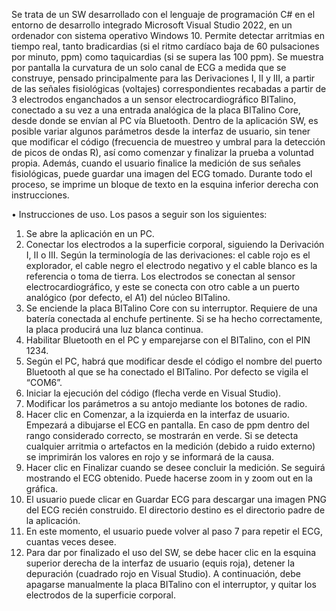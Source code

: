 Se trata de un SW desarrollado con el lenguaje de 
programación C# en el entorno de desarrollo integrado Microsoft Visual Studio 2022, en 
un ordenador con sistema operativo Windows 10. Permite detectar arritmias en tiempo 
real, tanto bradicardias (si el ritmo cardíaco baja de 60 pulsaciones por minuto, ppm) 
como taquicardias (si se supera las 100 ppm). Se muestra por pantalla la curvatura de 
un solo canal de ECG a medida que se construye, pensado principalmente para las 
Derivaciones I, II y III, a partir de las señales fisiológicas (voltajes) correspondientes 
recabadas a partir de 3 electrodos enganchados a un sensor electrocardiográfico 
BITalino, conectado a su vez a una entrada analógica de la placa BITalino Core, desde 
donde se envían al PC vía Bluetooth. Dentro de la aplicación SW, es posible variar 
algunos parámetros desde la interfaz de usuario, sin tener que modificar el código 
(frecuencia de muestreo y umbral para la detección de picos de ondas R), así como 
comenzar y finalizar la prueba a voluntad propia. Además, cuando el usuario finalice la 
medición de sus señales fisiológicas, puede guardar una imagen del ECG tomado. 
Durante todo el proceso, se imprime un bloque de texto en la esquina inferior derecha 
con instrucciones. 

• Instrucciones de uso. Los pasos a seguir son los siguientes: 
1. Se abre la aplicación en un PC. 
2. Conectar los electrodos a la superficie corporal, siguiendo la Derivación I, II o III. 
Según la terminología de las derivaciones: el cable rojo es el explorador, el cable 
negro el electrodo negativo y el cable blanco es la referencia o toma de tierra. 
Los electrodos se conectan al sensor electrocardiográfico, y este se conecta con 
otro cable a un puerto analógico (por defecto, el A1) del núcleo BITalino. 
3. Se enciende la placa BITalino Core con su interruptor. Requiere de una batería 
conectada al enchufe pertinente. Si se ha hecho correctamente, la placa 
producirá una luz blanca continua. 
4. Habilitar Bluetooth en el PC y emparejarse con el BITalino, con el PIN 1234. 
5. Según el PC, habrá que modificar desde el código el nombre del puerto 
Bluetooth al que se ha conectado el BITalino. Por defecto se vigila el “COM6”. 
6. Iniciar la ejecución del código (flecha verde en Visual Studio). 
7. Modificar los parámetros a su antojo mediante los botones de radio. 
8. Hacer clic en Comenzar, a la izquierda en la interfaz de usuario. Empezará a 
dibujarse el ECG en pantalla. En caso de ppm dentro del rango considerado 
correcto, se mostrarán en verde. Si se detecta cualquier arritmia o artefactos en 
la medición (debido a ruido externo) se imprimirán los valores en rojo y se 
informará de la causa. 
9. Hacer clic en Finalizar cuando se desee concluir la medición. Se seguirá 
mostrando el ECG obtenido. Puede hacerse zoom in y zoom out en la gráfica. 
10. El usuario puede clicar en Guardar ECG para descargar una imagen PNG del ECG 
recién construido. El directorio destino es el directorio padre de la aplicación. 
11. En este momento, el usuario puede volver al paso 7 para repetir el ECG, cuantas 
veces desee. 
12. Para dar por finalizado el uso del SW, se debe hacer clic en la esquina superior 
derecha de la interfaz de usuario (equis roja), detener la depuración (cuadrado 
rojo en Visual Studio). A continuación, debe apagarse manualmente la placa 
BITalino con el interruptor, y quitar los electrodos de la superficie corporal. 
